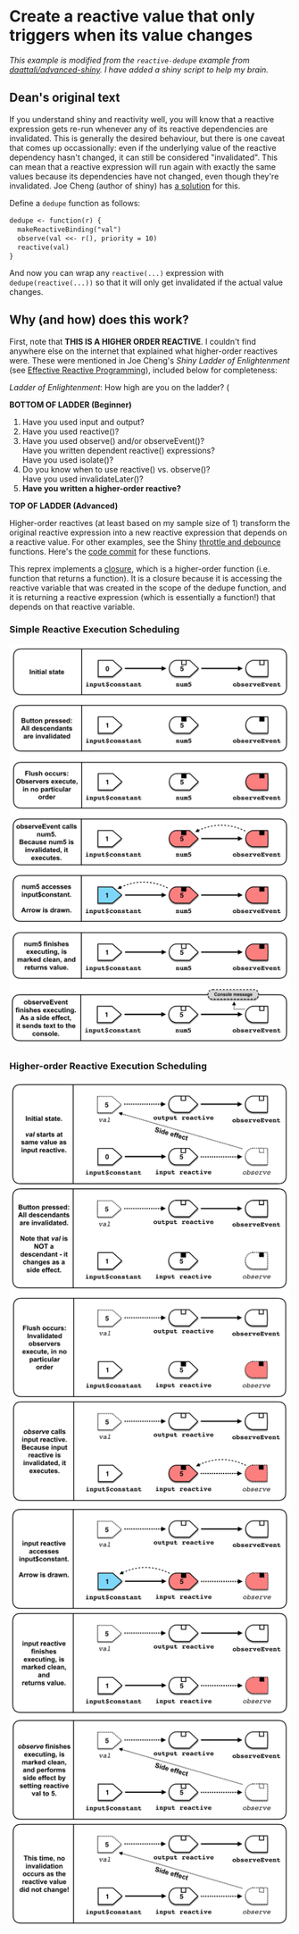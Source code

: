 # Create a reactive value that only triggers when its value changes

*This example is modified from the `reactive-dedupe` example from [daattali/advanced-shiny](https://github.com/daattali/advanced-shiny/tree/master/reactive-dedupe).  I have added a shiny script to help my brain.*

## Dean's original text

If you understand shiny and reactivity well, you will know that a reactive expression gets re-run whenever any of its reactive dependencies are invalidated. This is generally the desired behaviour, but there is one caveat that comes up occassionally: even if the underlying value of the reactive dependency hasn't changed, it can still be considered "invalidated". This can mean that a reactive expression will run again with exactly the same values because its dependencies have not changed, even though they're invalidated. Joe Cheng (author of shiny) has [a solution](https://github.com/rstudio/shiny/issues/1484#issuecomment-262812760) for this.

Define a `dedupe` function as follows:

```
dedupe <- function(r) {
  makeReactiveBinding("val")
  observe(val <<- r(), priority = 10)
  reactive(val)
}
```

And now you can wrap any `reactive(...)` expression with `dedupe(reactive(...))` so that it will only get invalidated if the actual value changes.

## Why (and how) does this work?

First, note that **THIS IS A HIGHER ORDER REACTIVE**.  I couldn't find anywhere else on the internet that explained what higher-order reactives were.  These were mentioned in Joe Cheng's _Shiny Ladder of Enlightenment_ (see [Effective Reactive Programming](https://www.rstudio.com/resources/videos/effective-reactive-programming/)), included below for completeness:

_Ladder of Enlightenment_:  How high are you on the ladder? (

**BOTTOM OF LADDER (Beginner)**

 1. Have you used input and output?
 2. Have you used reactive()?
 3. Have you used observe() and/or observeEvent()?<br>
    Have you written dependent reactive() expressions?<br>
    Have you used isolate()?
 4. Do you know when to use reactive() vs. observe()?<br>
    Have you used invalidateLater()?
 5. **Have you written a higher-order reactive?**
 
**TOP OF LADDER (Advanced)**

Higher-order reactives (at least based on my sample size of 1) transform the original reactive expression into a new reactive expression that depends on a reactive value.  For other examples, see the Shiny [throttle and debounce](https://shiny.rstudio.com/reference/shiny/latest/debounce.html) functions.  Here's the [code commit](https://github.com/rstudio/shiny/pull/1510/commits/c0a298e48410460f95a97f8035cfbdd95fd08621) for these functions.

This reprex implements a [closure](https://en.wikipedia.org/wiki/Closure_(computer_programming)), which is a higher-order function (i.e. function that returns a function).  It is a closure because it is accessing the reactive variable that was created in the scope of the dedupe function, and it is returning a reactive expression (which is essentially a function!) that depends on that reactive variable.

### Simple Reactive Execution Scheduling

![](www/simple-reactive-1.png)
![](www/simple-reactive-2.png)
![](www/simple-reactive-3.png)

### Higher-order Reactive Execution Scheduling

![](www/higher-order-reactive-1.png)
![](www/higher-order-reactive-2.png)
![](www/higher-order-reactive-3.png)
![](www/higher-order-reactive-4.png)